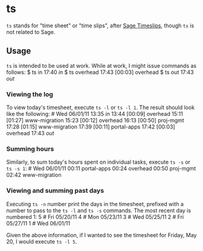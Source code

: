 ts
==
`ts` stands for "time sheet" or "time slips", after [Sage Timeslips](http://www.sagetimeslips.com), though `ts` is not related to Sage.

## Usage
`ts` is intended to be used at work. While at work, I might issue commands as follows:
	$ ts in
	17:40		*in*
	$ ts overhead
	17:43	[00:03]	overhead
	$ ts out
	17:43		*out*

### Viewing the log
To view today's timesheet, execute `ts -l` or `ts -l 1`. The result should look like the following:
	# Wed 06/01/11
	13:35		*in*
	13:44	[00:09]	overhead
	15:11	[01:27]	www-migration
	15:23	[00:12]	overhead
	16:13	[00:50]	proj-mgmt
	17:28	[01:15]	www-migration
	17:39	[00:11]	portal-apps
	17:42	[00:03]	overhead
	17:43		*out*	

### Summing hours
Similarly, to sum today's hours spent on individual tasks, execute `ts -s` or `ts -s 1`:
	# Wed 06/01/11
	00:11	portal-apps
	00:24	overhead
	00:50	proj-mgmt
	02:42	www-migration

### Viewing and summing past days
Executing `ts -n` number print the days in the timesheet, prefixed with a number to pass to the `ts -l` and `ts -s` commands. The most recent day is numbered 1:
	     5	# Fri 05/20/11
	     4	# Mon 05/23/11
	     3	# Wed 05/25/11
	     2	# Fri 05/27/11
	     1	# Wed 06/01/11

Given the above information, if I wanted to see the timesheet for Friday, May 20, I would execute `ts -l 5`.
